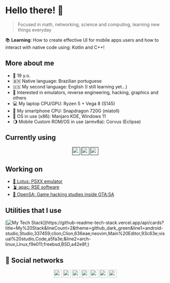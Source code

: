 # Hello there! 👋

> Focused in math, networking, science and computing, learning new things everyday

📚 **Learning**: How to create effective UI for mobile apps users and how to interact with native code using: Kotlin and C++!

## More about me

* 🐣 19 y.o.
* 🇧🇷 Native language: Brazilian portuguese
* 🇺🇸 My second language: English (I still learning yet...)
* 🦉 Interested in emulators, reverse engineering, hacking, graphics and others
* 💻 My laptop CPU/GPU: Ryzen 5 + Vega 8 (S145)
* 📱 My smartphone CPU: Snapdragon 720G (miatoll)
* 🐧 OS in use (x86): Manjaro KDE, Windows 11
* 🌖 Mobile Custom ROM/OS in use (armv8a): Corvus (Eclipse)

## Currently using
<div align="middle">
<a href=""><img src="https://img.shields.io/badge/C%2B%2B-00599C?style=for-the-badge&logo=c%2B%2B&logoColor=white" height="25px"></a>
<a href=""><img src="https://img.shields.io/badge/Kotlin-0095D5?&style=for-the-badge&logo=kotlin&logoColor=white" height="25px"></a>
<a href=""><img src="https://img.shields.io/badge/Rust-black?style=for-the-badge&logo=rust&logoColor=#E57324" height="25px"></a>
</div>

## Working on
- [🪷 Lotus: PSXX emulator](https://github.com/beloncode/lotus-emu)
- [🪴 apac: RSE software](https://github.com/beloncode/apac)
- [🫧 OpenSA: Game hacking studies inside GTA:SA](https://github.com/beloncode/OpenSA)

## Utilities that I use

[![My Tech Stack](https://github-readme-tech-stack.vercel.app/api/cards?title=My%20Stack&lineCount=2&theme=github_dark_green&line1=android-studio,Studio,337459;clion,Clion,636eae;neovim,Main%20Editor,93c63e;visual%20studio,Code,a5fa3e;&line2=arch-linux,Linux,f9e011;freebsd,BSD,a42e8f;)](https://github-readme-tech-stack.vercel.app/api/cards?title=My%20Stack&lineCount=2&theme=github_dark_green&line1=android-studio,Studio,337459;clion,Clion,636eae;neovim,Main%20Editor,93c63e;visual%20studio,Code,a5fa3e;&line2=arch-linux,Linux,f9e011;freebsd,BSD,a42e8f;)

## 💬 Social networks

<div align="middle">
<a href="https://www.instagram.com/beloncode"><img src="https://img.shields.io/badge/Instagram-E4405F?style=for-the-badge&logo=instagram&logoColor=white" height="25px"></a>
<a href="https://www.reddit.com/u/beloncode"><img src="https://img.shields.io/badge/Reddit-%23FF4500.svg?style=for-the-badge&logo=Reddit&logoColor=white" height="25px"></a>
<a href="https://t.me/beloncode"><img src="https://img.shields.io/badge/Telegram-2CA5E0?style=for-the-badge&logo=telegram&logoColor=white" height="25px"></a>
<a href="https://discord.com/users/beloncode#0279"><img src="https://img.shields.io/badge/Discord-7289DA?style=for-the-badge&logo=discord&logoColor=white" height="25px"></a>
<a href="https://www.linkedin.com/in/gabriel-correia-970a84256/"><img src="https://img.shields.io/badge/LinkedIn-0077B5?style=for-the-badge&logo=LinkedIn&logoColor=white" height="25px"></a>
<a href="https://twitter.com/beloncode"><img src="https://img.shields.io/badge/Twitter-%231DA1F2.svg?style=for-the-badge&logo=Twitter&logoColor=white" height="25px"></a>
<a href="https://www.youtube.com/@beloncode"><img src="https://img.shields.io/badge/YouTube-%23FF0000.svg?style=for-the-badge&logo=YouTube&logoColor=white" height="25px"></a>

</div>

